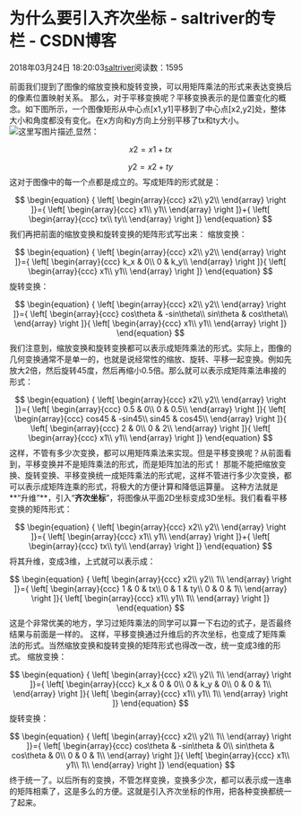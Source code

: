 
# 为什么要引入齐次坐标 - saltriver的专栏 - CSDN博客


2018年03月24日 18:20:03[saltriver](https://me.csdn.net/saltriver)阅读数：1595


前面我们提到了图像的缩放变换和旋转变换，可以用矩阵乘法的形式来表达变换后的像素位置映射关系。
那么，对于平移变换呢？平移变换表示的是位置变化的概念。如下图所示，一个图像矩形从中心点[x1,y1]平移到了中心点[x2,y2]处，整体大小和角度都没有变化。在x方向和y方向上分别平移了tx和ty大小。
![这里写图片描述](https://img-blog.csdn.net/20180324175922438?watermark/2/text/aHR0cHM6Ly9ibG9nLmNzZG4ubmV0L3NhbHRyaXZlcg==/font/5a6L5L2T/fontsize/400/fill/I0JBQkFCMA==/dissolve/70)[ ](https://img-blog.csdn.net/20180324175922438?watermark/2/text/aHR0cHM6Ly9ibG9nLmNzZG4ubmV0L3NhbHRyaXZlcg==/font/5a6L5L2T/fontsize/400/fill/I0JBQkFCMA==/dissolve/70)
显然：

$$
x2 = x1 + tx
$$

$$
y2 = x2 + ty
$$
这对于图像中的每一个点都是成立的。写成矩阵的形式就是：

$$
\begin{equation}
{
\left[ \begin{array}{ccc}
x2\\
y2\\
\end{array} 
\right ]}={
\left[ \begin{array}{ccc}
x1\\
y1\\
\end{array} 
\right ]}+{
\left[ \begin{array}{ccc}
tx\\
ty\\
\end{array} 
\right ]}
\end{equation}
$$
我们再把前面的缩放变换和旋转变换的矩阵形式写出来：
缩放变换：

$$
\begin{equation}
{
\left[ \begin{array}{ccc}
x2\\
y2\\
\end{array} 
\right ]}={
\left[ \begin{array}{ccc}
k_x & 0\\
0 & k_y\\
\end{array} 
\right ]}{
\left[ \begin{array}{ccc}
x1\\
y1\\
\end{array} 
\right ]}
\end{equation}
$$
旋转变换：

$$
\begin{equation}
{
\left[ \begin{array}{ccc}
x2\\
y2\\
\end{array} 
\right ]}={
\left[ \begin{array}{ccc}
cos\theta & -sin\theta\\
sin\theta & cos\theta\\
\end{array} 
\right ]}{
\left[ \begin{array}{ccc}
x1\\
y1\\
\end{array} 
\right ]}
\end{equation}
$$
我们注意到，缩放变换和旋转变换都可以表示成矩阵乘法的形式。实际上，图像的几何变换通常不是单一的，也就是说经常性的缩放、旋转、平移一起变换。例如先放大2倍，然后旋转45度，然后再缩小0.5倍。那么就可以表示成矩阵乘法串接的形式：

$$
\begin{equation}
{
\left[ \begin{array}{ccc}
x2\\
y2\\
\end{array} 
\right ]}={
\left[ \begin{array}{ccc}
0.5 & 0\\
0 & 0.5\\
\end{array} 
\right ]}{
\left[ \begin{array}{ccc}
cos45 & -sin45\\
sin45 & cos45\\
\end{array} 
\right ]}{
\left[ \begin{array}{ccc}
2 & 0\\
0 & 2\\
\end{array} 
\right ]}{
\left[ \begin{array}{ccc}
x1\\
y1\\
\end{array} 
\right ]}
\end{equation}
$$
这样，不管有多少次变换，都可以用矩阵乘法来实现。但是平移变换呢？从前面看到，平移变换并不是矩阵乘法的形式，而是矩阵加法的形式！
那能不能把缩放变换、旋转变换、平移变换统一成矩阵乘法的形式呢，这样不管进行多少次变换，都可以表示成矩阵连乘的形式，将极大的方便计算和降低运算量。
这种方法就是**“升维”**，引入“**齐次坐标**”，将图像从平面2D坐标变成3D坐标。我们看看平移变换的矩阵形式：

$$
\begin{equation}
{
\left[ \begin{array}{ccc}
x2\\
y2\\
\end{array} 
\right ]}={
\left[ \begin{array}{ccc}
x1\\
y1\\
\end{array} 
\right ]}+{
\left[ \begin{array}{ccc}
tx\\
ty\\
\end{array} 
\right ]}
\end{equation}
$$
将其升维，变成3维，上式就可以表示成：

$$
\begin{equation}
{
\left[ \begin{array}{ccc}
x2\\
y2\\
1\\
\end{array} 
\right ]}={
\left[ \begin{array}{ccc}
1 & 0 & tx\\
0 & 1 & ty\\
0 & 0 & 1\\
\end{array} 
\right ]}{
\left[ \begin{array}{ccc}
x1\\
y1\\
1\\
\end{array} 
\right ]}
\end{equation}
$$
这是个非常优美的地方，学习过矩阵乘法的同学可以算一下右边的式子，是否最终结果与前面是一样的。
这样，平移变换通过升维后的齐次坐标，也变成了矩阵乘法的形式。当然缩放变换和旋转变换的矩阵形式也得改一改，统一变成3维的形式。
缩放变换：

$$
\begin{equation}
{
\left[ \begin{array}{ccc}
x2\\
y2\\
1\\
\end{array} 
\right ]}={
\left[ \begin{array}{ccc}
k_x & 0 & 0\\
0 & k_y & 0\\
0 & 0 & 1\\
\end{array} 
\right ]}{
\left[ \begin{array}{ccc}
x1\\
y1\\
1\\
\end{array} 
\right ]}
\end{equation}
$$
旋转变换：

$$
\begin{equation}
{
\left[ \begin{array}{ccc}
x2\\
y2\\
1\\
\end{array} 
\right ]}={
\left[ \begin{array}{ccc}
cos\theta & -sin\theta & 0\\
sin\theta & cos\theta & 0\\
0 & 0 & 1\\
\end{array} 
\right ]}{
\left[ \begin{array}{ccc}
x1\\
y1\\
1\\
\end{array} 
\right ]}
\end{equation}
$$
终于统一了。以后所有的变换，不管怎样变换，变换多少次，都可以表示成一连串的矩阵相乘了，这是多么的方便。这就是引入齐次坐标的作用，把各种变换都统一了起来。

